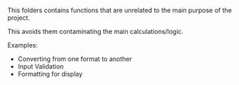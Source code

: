 This folders contains functions that are unrelated to the main purpose of the project.

This avoids them contaminating the main calculations/logic.

Examples:
- Converting from one format to another
- Input Validation
- Formatting for display 
